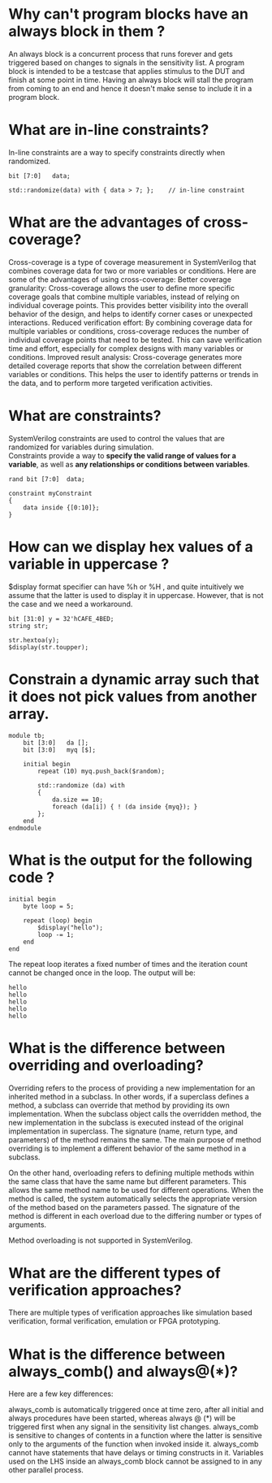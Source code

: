 # Why can't program blocks have an always block in them ?
An always block is a concurrent process that runs forever and gets triggered based on changes to signals in the sensitivity list. A program block is intended to be a testcase that applies stimulus to the DUT and finish at some point in time. Having an always block will stall the program from coming to an end and hence it doesn't make sense to include it in a program block.

# What are in-line constraints?
In-line constraints are a way to specify constraints directly when randomized.
```
bit [7:0] 	data;

std::randomize(data) with { data > 7; }; 	// in-line constraint
```

# What are the advantages of cross-coverage?
Cross-coverage is a type of coverage measurement in SystemVerilog that combines coverage data for two or more variables or conditions. Here are some of the advantages of using cross-coverage:
Better coverage granularity: Cross-coverage allows the user to define more specific coverage goals that combine multiple variables, instead of relying on individual coverage points. This provides better visibility into the overall behavior of the design, and helps to identify corner cases or unexpected interactions.
Reduced verification effort: By combining coverage data for multiple variables or conditions, cross-coverage reduces the number of individual coverage points that need to be tested. This can save verification time and effort, especially for complex designs with many variables or conditions.
Improved result analysis: Cross-coverage generates more detailed coverage reports that show the correlation between different variables or conditions. This helps the user to identify patterns or trends in the data, and to perform more targeted verification activities.

# What are constraints?
SystemVerilog constraints are used to control the values that are randomized for variables during simulation.  
Constraints provide a way to **specify the valid range of values for a variable**, as well as **any relationships or conditions between variables**.  
```
rand bit [7:0]  data;

constraint myConstraint
{
	data inside {[0:10]};
}
```

# How can we display hex values of a variable in uppercase ?
$display format specifier can have %h or %H , and quite intuitively we assume that the latter is used to display it in uppercase. However, that is not the case and we need a workaround.
```
bit [31:0] y = 32'hCAFE_4BED;
string str;

str.hextoa(y);
$display(str.toupper);
```

# Constrain a dynamic array such that it does not pick values from another array.
```
module tb;
	bit [3:0] 	da [];
	bit [3:0] 	myq [$];

	initial begin
		repeat (10) myq.push_back($random);

		std::randomize (da) with
		{
			da.size == 10;
			foreach (da[i]) { ! (da inside {myq}); }
		};
	end
endmodule
```

# What is the output for the following code ?
```
initial begin
	byte loop = 5;

	repeat (loop) begin
		$display("hello");
		loop -= 1;
	end
end
```
The repeat loop iterates a fixed number of times and the iteration count cannot be changed once in the loop. The output will be:
```
hello
hello
hello
hello
hello
```

# What is the difference between overriding and overloading?
Overriding refers to the process of providing a new implementation for an inherited method in a subclass. In other words, if a superclass defines a method, a subclass can override that method by providing its own implementation. When the subclass object calls the overridden method, the new implementation in the subclass is executed instead of the original implementation in superclass. The signature (name, return type, and parameters) of the method remains the same. The main purpose of method overriding is to implement a different behavior of the same method in a subclass.

On the other hand, overloading refers to defining multiple methods within the same class that have the same name but different parameters. This allows the same method name to be used for different operations. When the method is called, the system automatically selects the appropriate version of the method based on the parameters passed. The signature of the method is different in each overload due to the differing number or types of arguments.

Method overloading is not supported in SystemVerilog.

# What are the different types of verification approaches?
There are multiple types of verification approaches like simulation based verification, formal verification, emulation or FPGA prototyping.

# What is the difference between always_comb() and always@(*)?
Here are a few key differences:

always_comb is automatically triggered once at time zero, after all initial and always procedures have been started, whereas always @ (*) will be triggered first when any signal in the sensitivity list changes.
always_comb is sensitive to changes of contents in a function where the latter is sensitive only to the arguments of the function when invoked inside it.
always_comb cannot have statements that have delays or timing constructs in it.
Variables used on the LHS inside an always_comb block cannot be assigned to in any other parallel process.
